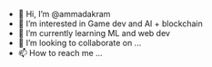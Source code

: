 - 👋 Hi, I’m @ammadakram
- 👀 I’m interested in Game dev and AI + blockchain
- 🌱 I’m currently learning ML and web dev
- 💞️ I’m looking to collaborate on ...
- 📫 How to reach me ...

<!---
ammadakram/ammadakram is a ✨ special ✨ repository because its `README.md` (this file) appears on your GitHub profile.
You can click the Preview link to take a look at your changes.
--->
